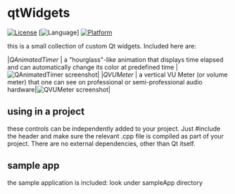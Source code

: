 # qtWidgets
[![License](https://img.shields.io/badge/license-BSD-blue.svg)](LICENSE)
[![Language](https://img.shields.io/badge/language-C%2B%2B-orange.svg)]
[![Platform](https://img.shields.io/badge/platform-Qt-green.svg)](http://qt.io)

this is a small collection of custom Qt widgets.  Included here are:

|*QAnimatedTimer* | a "hourglass"-like animation that displays time elapsed and can automatically change its color at predefined time |![QAnimatedTimer screenshot](https://raw.githubusercontent.com/rom-p/qtWidgets/master/doc/atimer.gif)|
|*QVUMeter* | a vertical VU Meter (or volume meter) that one can see on professional or semi-professional audio hardware|![QVUMeter screenshot](https://raw.githubusercontent.com/rom-p/qtWidgets/master/doc/vumeter.gif)|


## using in a project
these controls can be independently added to your project.  Just #include the header and make sure the relevant .cpp file is compiled as part of your project.  There are no external dependencies, other than Qt itself.


## sample app
the sample application is included: look under sampleApp directory
